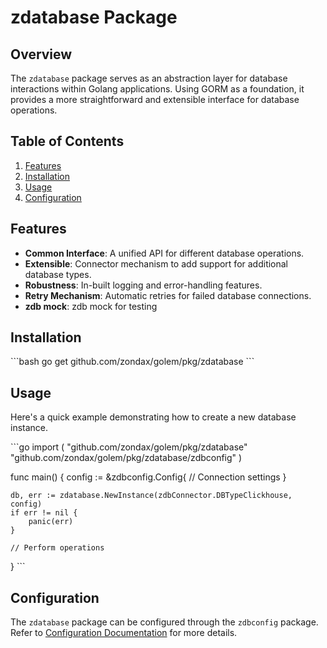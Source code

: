 # zdatabase Package

## Overview
The `zdatabase` package serves as an abstraction layer for database interactions within Golang applications. Using GORM as a foundation, it provides a more straightforward and extensible interface for database operations.

## Table of Contents
1. [Features](#features)
2. [Installation](#installation)
3. [Usage](#usage)
4. [Configuration](#configuration)

## Features
- **Common Interface**: A unified API for different database operations.
- **Extensible**: Connector mechanism to add support for additional database types.
- **Robustness**: In-built logging and error-handling features.
- **Retry Mechanism**: Automatic retries for failed database connections.
- **zdb mock**: zdb mock for testing 

## Installation
\`\`\`bash
go get github.com/zondax/golem/pkg/zdatabase
\`\`\`

## Usage

Here's a quick example demonstrating how to create a new database instance.

\`\`\`go
import (
"github.com/zondax/golem/pkg/zdatabase"
"github.com/zondax/golem/pkg/zdatabase/zdbconfig"
)

func main() {
config := &zdbconfig.Config{
// Connection settings
}

    db, err := zdatabase.NewInstance(zdbConnector.DBTypeClickhouse, config)
    if err != nil {
        panic(err)
    }

    // Perform operations
}
\`\`\`

## Configuration

The `zdatabase` package can be configured through the `zdbconfig` package. Refer to [Configuration Documentation](docs/configuration.md) for more details.

